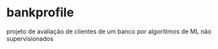 # bankprofile
projeto de avaliação de clientes de um banco por algorítimos de ML não supervisionados
